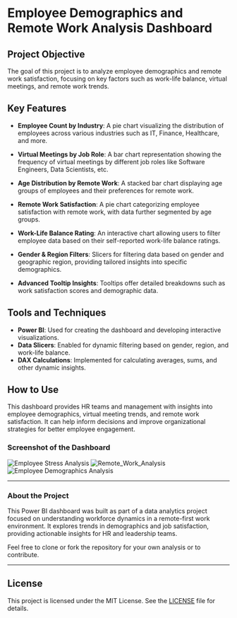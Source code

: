 # Employee Demographics and Remote Work Analysis Dashboard

## Project Objective
The goal of this project is to analyze employee demographics and remote work satisfaction, focusing on key factors such as work-life balance, virtual meetings, and remote work trends.

## Key Features
- **Employee Count by Industry**: 
  A pie chart visualizing the distribution of employees across various industries such as IT, Finance, Healthcare, and more.
  
- **Virtual Meetings by Job Role**: 
  A bar chart representation showing the frequency of virtual meetings by different job roles like Software Engineers, Data Scientists, etc.
  
- **Age Distribution by Remote Work**: 
  A stacked bar chart displaying age groups of employees and their preferences for remote work.

- **Remote Work Satisfaction**: 
  A pie chart categorizing employee satisfaction with remote work, with data further segmented by age groups.
  
- **Work-Life Balance Rating**: 
  An interactive chart allowing users to filter employee data based on their self-reported work-life balance ratings.
  
- **Gender & Region Filters**: 
  Slicers for filtering data based on gender and geographic region, providing tailored insights into specific demographics.
  
- **Advanced Tooltip Insights**: 
  Tooltips offer detailed breakdowns such as work satisfaction scores and demographic data.

## Tools and Techniques
- **Power BI**: Used for creating the dashboard and developing interactive visualizations.
- **Data Slicers**: Enabled for dynamic filtering based on gender, region, and work-life balance.
- **DAX Calculations**: Implemented for calculating averages, sums, and other dynamic insights.

## How to Use
This dashboard provides HR teams and management with insights into employee demographics, virtual meeting trends, and remote work satisfaction. It can help inform decisions and improve organizational strategies for better employee engagement.

### Screenshot of the Dashboard
![Employee Stress Analysis](https://github.com/user-attachments/assets/77197642-1be4-4ac4-be4a-1fbb90857115)
![Remote_Work_Analysis](https://github.com/user-attachments/assets/33400143-3fe6-4874-8c40-8f0ef77b9ad9)
![Employee Demographics Analysis](https://github.com/user-attachments/assets/befc0513-91ad-4348-ac6d-5034011820ee)


---

### About the Project
This Power BI dashboard was built as part of a data analytics project focused on understanding workforce dynamics in a remote-first work environment. It explores trends in demographics and job satisfaction, providing actionable insights for HR and leadership teams.

Feel free to clone or fork the repository for your own analysis or to contribute.

---

## License
This project is licensed under the MIT License. See the [LICENSE](./LICENSE) file for details.

